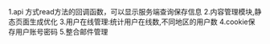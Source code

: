 1.api 方式read方法的回调函数，可以显示服务端查询保存信息
2.内容管理模块,静态页面生成优化
3.用户在线管理:统计用户在线数,不同地区的用户数
4.cookie保存用户账号密码
5.整合邮件管理
